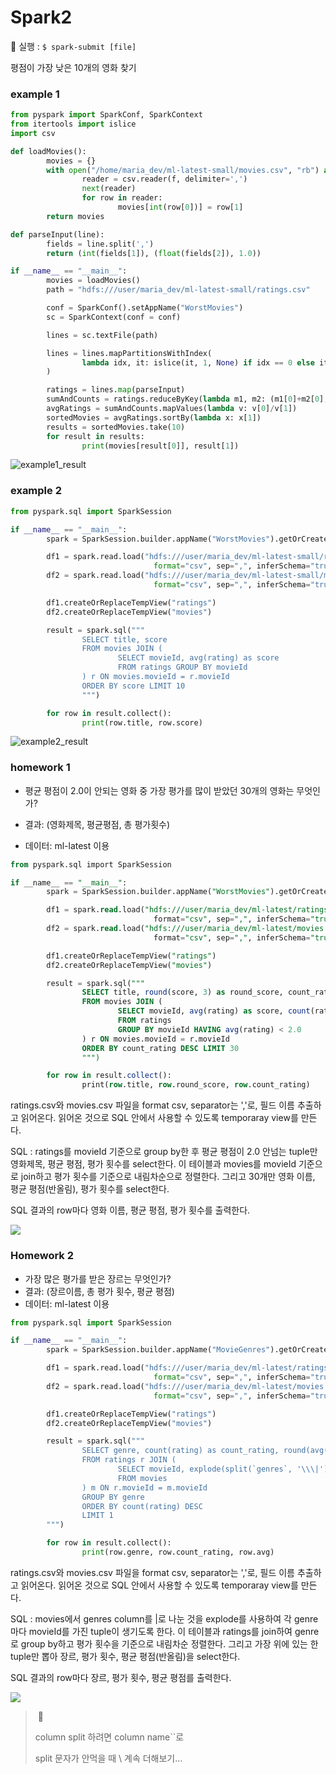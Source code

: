 # Spark2

:memo: 실행 : `$ spark-submit [file]`

평점이 가장 낮은 10개의 영화 찾기

### example 1

```python
from pyspark import SparkConf, SparkContext
from itertools import islice
import csv

def loadMovies():
        movies = {}
        with open("/home/maria_dev/ml-latest-small/movies.csv", "rb") as f:
                reader = csv.reader(f, delimiter=',')
                next(reader)
                for row in reader:
                        movies[int(row[0])] = row[1]
        return movies

def parseInput(line):
        fields = line.split(',')
        return (int(fields[1]), (float(fields[2]), 1.0))

if __name__ == "__main__":
        movies = loadMovies()
        path = "hdfs:///user/maria_dev/ml-latest-small/ratings.csv"

        conf = SparkConf().setAppName("WorstMovies")
        sc = SparkContext(conf = conf)

        lines = sc.textFile(path)

        lines = lines.mapPartitionsWithIndex(
                lambda idx, it: islice(it, 1, None) if idx == 0 else it
        )

        ratings = lines.map(parseInput)
        sumAndCounts = ratings.reduceByKey(lambda m1, m2: (m1[0]+m2[0], m1[1]+m2[0]))
        avgRatings = sumAndCounts.mapValues(lambda v: v[0]/v[1])
        sortedMovies = avgRatings.sortBy(lambda x: x[1])
        results = sortedMovies.take(10)
        for result in results:
                print(movies[result[0]], result[1])                                             
```

![example1_result](./screenshot/spark1.png)



### example 2

```python
from pyspark.sql import SparkSession

if __name__ == "__main__":
        spark = SparkSession.builder.appName("WorstMovies").getOrCreate()

        df1 = spark.read.load("hdfs:///user/maria_dev/ml-latest-small/ratings.csv",
                                format="csv", sep=",", inferSchema="true", header="true")
        df2 = spark.read.load("hdfs:///user/maria_dev/ml-latest-small/movies.csv",
                                format="csv", sep=",", inferSchema="true", header="true")

        df1.createOrReplaceTempView("ratings")
        df2.createOrReplaceTempView("movies")

        result = spark.sql("""
                SELECT title, score
                FROM movies JOIN (
                        SELECT movieId, avg(rating) as score
                        FROM ratings GROUP BY movieId
                ) r ON movies.movieId = r.movieId
                ORDER BY score LIMIT 10
                """)

        for row in result.collect():
                print(row.title, row.score)
```

![example2_result](./screenshot/spark2.png)



### homework 1

- 평균 평점이 2.0이 안되는 영화 중 가장 평가를 많이 받았던 30개의 영화는 무엇인가?

- 결과: (영화제목, 평균평점, 총 평가횟수)

- 데이터: ml-latest 이용

```sql
from pyspark.sql import SparkSession

if __name__ == "__main__":
        spark = SparkSession.builder.appName("WorstMovies").getOrCreate()

        df1 = spark.read.load("hdfs:///user/maria_dev/ml-latest/ratings.csv",
                                format="csv", sep=",", inferSchema="true", header="true")
        df2 = spark.read.load("hdfs:///user/maria_dev/ml-latest/movies.csv",
                                format="csv", sep=",", inferSchema="true", header="true")

        df1.createOrReplaceTempView("ratings")
        df2.createOrReplaceTempView("movies")

        result = spark.sql("""
                SELECT title, round(score, 3) as round_score, count_rating
                FROM movies JOIN (
                        SELECT movieId, avg(rating) as score, count(rating) as count_rating
                        FROM ratings
                        GROUP BY movieId HAVING avg(rating) < 2.0
                ) r ON movies.movieId = r.movieId
                ORDER BY count_rating DESC LIMIT 30
                """)

        for row in result.collect():
                print(row.title, row.round_score, row.count_rating)

```

ratings.csv와 movies.csv 파일을 format csv, separator는 ','로,  필드 이름 추출하고 읽어온다. 읽어온 것으로 SQL 안에서 사용할 수 있도록 temporaray view를 만든다. 

SQL : ratings를 movieId 기준으로 group by한 후 평균 평점이 2.0 안넘는 tuple만 영화제목, 평균 평점, 평가 횟수를 select한다. 이 테이블과 movies를 movieId 기준으로 join하고 평가 횟수를 기준으로 내림차순으로 정렬한다. 그리고 30개만 영화 이름, 평균 평점(반올림), 평가 횟수를 select한다.

SQL 결과의 row마다 영화 이름, 평균 평점, 평가 횟수를 출력한다.

![](./screenshot/spark3.png)



### Homework 2

- 가장 많은 평가를 받은 장르는 무엇인가?
- 결과: (장르이름, 총 평가 횟수, 평균 평점)
- 데이터: ml-latest 이용

```python
from pyspark.sql import SparkSession

if __name__ == "__main__":
        spark = SparkSession.builder.appName("MovieGenres").getOrCreate()

        df1 = spark.read.load("hdfs:///user/maria_dev/ml-latest/ratings.csv",
                                format="csv", sep=",", inferSchema="true", header="true")
        df2 = spark.read.load("hdfs:///user/maria_dev/ml-latest/movies.csv",
                                format="csv", sep=",", inferSchema="true", header="true")

        df1.createOrReplaceTempView("ratings")
        df2.createOrReplaceTempView("movies")

        result = spark.sql("""
                SELECT genre, count(rating) as count_rating, round(avg(rating), 2) as avg
                FROM ratings r JOIN (
                        SELECT movieId, explode(split(`genres`, '\\\|')) as genre
                        FROM movies
                ) m ON r.movieId = m.movieId
                GROUP BY genre
                ORDER BY count(rating) DESC
                LIMIT 1
        """)

        for row in result.collect():
                print(row.genre, row.count_rating, row.avg)
```

ratings.csv와 movies.csv 파일을 format csv, separator는 ','로,  필드 이름 추출하고 읽어온다. 읽어온 것으로 SQL 안에서 사용할 수 있도록 temporaray view를 만든다. 

SQL : movies에서 genres column를 |로 나눈 것을 explode를 사용하여  각 genre마다 movieId를 가진 tuple이 생기도록 한다.  이 테이블과 ratings를 join하여 genre로 group by하고 평가 횟수을 기준으로 내림차순 정렬한다. 그리고 가장 위에 있는 한 tuple만 뽑아 장르, 평가 횟수, 평균 평점(반올림)을 select한다.

SQL 결과의 row마다 장르, 평가 횟수, 평균 평점를 출력한다.

![](./screenshot/spark4.png)

>​ :memo: 
>
>column split 하려면 column name``로 
>
>split 문자가 안먹을 때 \ 계속 더해보기...